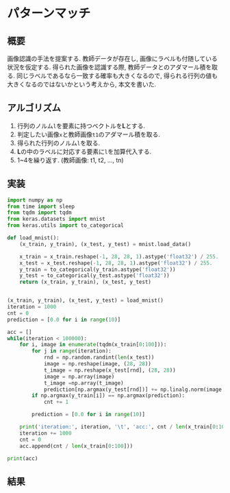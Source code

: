 # パターンマッチ
## 概要
画像認識の手法を提案する. 教師データが存在し, 画像にラベルも付随している状況を仮定する. 
得られた画像を認識する際, 教師データとのアダマール積を取る. 同じラベルであるなら一致する確率も大きくなるので, 得られる行列の値も大きくなるのではないかという考えから, 本文を書いた.
## アルゴリズム
1. 行列のノルム`l`を要素に持つベクトルを**L**とする.
2. 判定したい画像`x`と教師画像`t1`のアダマール積を取る.
3. 得られた行列のノルム`l`を取る.
4. **L**の中のラベルに対応する要素に`l`を加算代入する.
5. 1~4を繰り返す. (教師画像: t1, t2, ..., tn)

## 実装
```python
import numpy as np
from time import sleep
from tqdm import tqdm
from keras.datasets import mnist
from keras.utils import to_categorical

def load_mnist():
    (x_train, y_train), (x_test, y_test) = mnist.load_data()

    x_train = x_train.reshape(-1, 28, 28, 1).astype('float32') / 255.
    x_test = x_test.reshape(-1, 28, 28, 1).astype('float32') / 255.
    y_train = to_categorical(y_train.astype('float32'))
    y_test = to_categorical(y_test.astype('float32'))
    return (x_train, y_train), (x_test, y_test)


(x_train, y_train), (x_test, y_test) = load_mnist()
iteration = 1000
cnt = 0
prediction = [0.0 for i in range(10)]

acc = []
while(iteration < 100000):
    for i, image in enumerate(tqdm(x_train[0:100])):
        for j in range(iteration):
            rnd = np.random.randint(len(x_test))
            image = np.reshape(image, (28, 28))
            t_image = np.reshape(x_test[rnd], (28, 28))
            image = np.array(image)
            t_image =np.array(t_image)
            prediction[np.argmax(y_test[rnd])] += np.linalg.norm(image * t_image)
        if np.argmax(y_train[i]) == np.argmax(prediction):
            cnt += 1

        prediction = [0.0 for i in range(10)]

    print('iteration:', iteration, '\t', 'acc:', cnt / len(x_train[0:100]))
    iteration += 1000
    cnt = 0
    acc.append(cnt / len(x_train[0:100]))

print(acc)
```

## 結果
